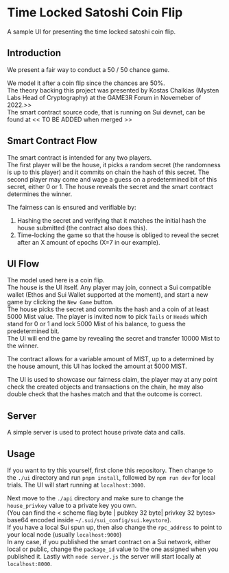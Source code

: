# Time Locked Satoshi Coin Flip

A sample UI for presenting the time locked satoshi coin flip.

## Introduction

We present a fair way to conduct a 50 / 50 chance game.

We model it after a coin flip since the chances are 50%.<br/>
The theory backing this project was presented by Kostas Chalkias (Mysten Labs Head of Cryptography) at the GAME3R Forum in Novemeber of 2022.>><br/>
The smart contract source code, that is running on Sui devnet, can be found at << TO BE ADDED when merged >>

## Smart Contract Flow

The smart contract is intended for any two players.<br/>
The first player will be the house, it picks a random secret (the randomness is up to this player) and it commits on chain the hash of this secret.
The second player may come and wage a guess on a predetermined bit of this secret, either 0 or 1.
The house reveals the secret and the smart contract determines the winner.

The fairness can is ensured and verifiable by:

1) Hashing the secret and verifying that it matches the initial hash the house submitted (the contract also does this).
2) Time-locking the game so that the house is obliged to reveal the secret after an X amount of epochs (X=7 in our example). 

## UI Flow

The model used here is a coin flip.<br/>
The house is the UI itself. Any player may join, connect a Sui compatible wallet (Ethos and Sui Wallet supported at the moment), and start a new game by clicking the `New Game` button. <br/>
The house picks the secret and commits the hash and a coin of at least 5000 Mist value.
The player is invited now to pick `Tails` or `Heads` which stand for 0 or 1 and lock 5000 Mist of his balance, to guess the predetermined bit.<br/>
The UI will end the game by revealing the secret and transfer 10000 Mist to the winner.

The contract allows for a variable amount of MIST, up to a determined by the house amount, this UI has locked the amount at 5000 MIST.

The UI is used to showcase our fairness claim, the player may at any point check the created objects and transactions on the chain, he may also double check that the hashes match and that the outcome is correct.

## Server
A simple server is used to protect house private data and calls.

## Usage
If you want to try this yourself, first clone this repository. Then change to the `./ui` directory and run `pnpm install`, followed by `npm run dev` for local trials. The UI will start running at `localhost:3000`.

Next move to the `./api` directory and make sure to change the `house_privkey` value to a private key you own.<br/>
(You can find the < scheme flag byte | pubkey 32 byte| privkey 32 bytes> base64 encoded inside `~/.sui/sui_config/sui.keystore`).<br/>
If you have a local Sui spun up, then also change the `rpc_address` to point to your local node (usually `localhost:9000`) </br>
In any case, if you published the smart contract on a Sui network, either local or public, change the `package_id` value to the one assigned when you published it.
 Lastly with `node server.js` the server will start locally at `localhost:8000`.
